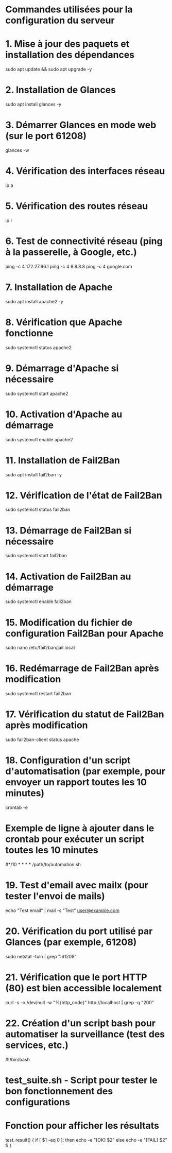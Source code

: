 # Commandes utilisées pour la configuration du serveur

# 1. Mise à jour des paquets et installation des dépendances
sudo apt update && sudo apt upgrade -y

# 2. Installation de Glances
sudo apt install glances -y

# 3. Démarrer Glances en mode web (sur le port 61208)
glances -w

# 4. Vérification des interfaces réseau
ip a

# 5. Vérification des routes réseau
ip r

# 6. Test de connectivité réseau (ping à la passerelle, à Google, etc.)
ping -c 4 172.27.96.1
ping -c 4 8.8.8.8
ping -c 4 google.com

# 7. Installation de Apache
sudo apt install apache2 -y

# 8. Vérification que Apache fonctionne
sudo systemctl status apache2

# 9. Démarrage d'Apache si nécessaire
sudo systemctl start apache2

# 10. Activation d'Apache au démarrage
sudo systemctl enable apache2

# 11. Installation de Fail2Ban
sudo apt install fail2ban -y

# 12. Vérification de l'état de Fail2Ban
sudo systemctl status fail2ban

# 13. Démarrage de Fail2Ban si nécessaire
sudo systemctl start fail2ban

# 14. Activation de Fail2Ban au démarrage
sudo systemctl enable fail2ban

# 15. Modification du fichier de configuration Fail2Ban pour Apache
sudo nano /etc/fail2ban/jail.local

# 16. Redémarrage de Fail2Ban après modification
sudo systemctl restart fail2ban

# 17. Vérification du statut de Fail2Ban après modification
sudo fail2ban-client status apache

# 18. Configuration d'un script d'automatisation (par exemple, pour envoyer un rapport toutes les 10 minutes)
crontab -e

# Exemple de ligne à ajouter dans le crontab pour exécuter un script toutes les 10 minutes
#*/10 * * * * /path/to/automation.sh

# 19. Test d'email avec mailx (pour tester l'envoi de mails)
echo "Test email" | mail -s "Test" user@example.com

# 20. Vérification du port utilisé par Glances (par exemple, 61208)
sudo netstat -tuln | grep ":61208"

# 21. Vérification que le port HTTP (80) est bien accessible localement
curl -s -o /dev/null -w "%{http_code}" http://localhost | grep -q "200"

# 22. Création d'un script bash pour automatiser la surveillance (test des services, etc.)
#!/bin/bash
# test_suite.sh - Script pour tester le bon fonctionnement des configurations

# Fonction pour afficher les résultats
test_result() {
  if [ $1 -eq 0 ]; then
    echo -e "[OK] $2"
  else
    echo -e "[FAIL] $2"
  fi
}



